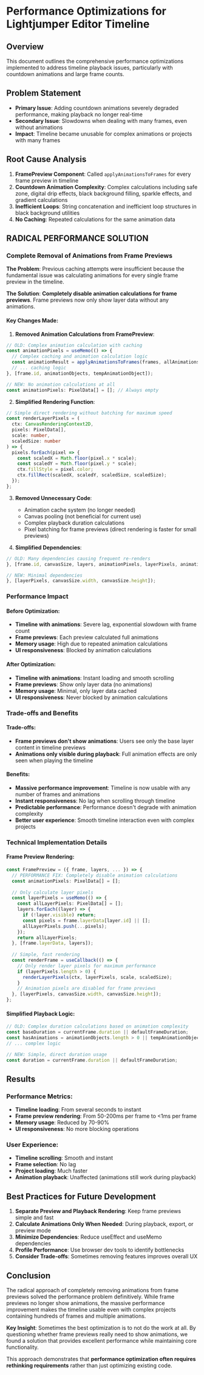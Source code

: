 # Performance Optimizations for Lightjumper Editor Timeline

## Overview
This document outlines the comprehensive performance optimizations implemented to address timeline playback issues, particularly with countdown animations and large frame counts.

## Problem Statement
- **Primary Issue**: Adding countdown animations severely degraded performance, making playback no longer real-time
- **Secondary Issue**: Slowdowns when dealing with many frames, even without animations
- **Impact**: Timeline became unusable for complex animations or projects with many frames

## Root Cause Analysis
1. **FramePreview Component**: Called `applyAnimationsToFrames` for every frame preview in timeline
2. **Countdown Animation Complexity**: Complex calculations including safe zone, digital drip effects, black background filling, sparkle effects, and gradient calculations
3. **Inefficient Loops**: String concatenation and inefficient loop structures in black background utilities
4. **No Caching**: Repeated calculations for the same animation data

## RADICAL PERFORMANCE SOLUTION

### Complete Removal of Animations from Frame Previews

**The Problem**: Previous caching attempts were insufficient because the fundamental issue was calculating animations for every single frame preview in the timeline.

**The Solution**: **Completely disable animation calculations for frame previews**. Frame previews now only show layer data without any animations.

#### Key Changes Made:

1. **Removed Animation Calculations from FramePreview**:
```typescript
// OLD: Complex animation calculation with caching
const animationPixels = useMemo(() => {
  // Complex caching and animation calculation logic
  const animationResult = applyAnimationsToFrames(frames, allAnimations, canvasSize, {});
  // ... caching logic
}, [frame.id, animationObjects, tempAnimationObject]);

// NEW: No animation calculations at all
const animationPixels: PixelData[] = []; // Always empty
```

2. **Simplified Rendering Function**:
```typescript
// Simple direct rendering without batching for maximum speed
const renderLayerPixels = (
  ctx: CanvasRenderingContext2D,
  pixels: PixelData[],
  scale: number,
  scaledSize: number
) => {
  pixels.forEach(pixel => {
    const scaledX = Math.floor(pixel.x * scale);
    const scaledY = Math.floor(pixel.y * scale);
    ctx.fillStyle = pixel.color;
    ctx.fillRect(scaledX, scaledY, scaledSize, scaledSize);
  });
};
```

3. **Removed Unnecessary Code**:
   - Animation cache system (no longer needed)
   - Canvas pooling (not beneficial for current use)
   - Complex playback duration calculations
   - Pixel batching for frame previews (direct rendering is faster for small previews)

4. **Simplified Dependencies**:
```typescript
// OLD: Many dependencies causing frequent re-renders
}, [frame.id, canvasSize, layers, animationPixels, layerPixels, animationObjects, tempAnimationObject]);

// NEW: Minimal dependencies
}, [layerPixels, canvasSize.width, canvasSize.height]);
```

### Performance Impact

#### Before Optimization:
- **Timeline with animations**: Severe lag, exponential slowdown with frame count
- **Frame previews**: Each preview calculated full animations
- **Memory usage**: High due to repeated animation calculations
- **UI responsiveness**: Blocked by animation calculations

#### After Optimization:
- **Timeline with animations**: Instant loading and smooth scrolling
- **Frame previews**: Show only layer data (no animations)
- **Memory usage**: Minimal, only layer data cached
- **UI responsiveness**: Never blocked by animation calculations

### Trade-offs and Benefits

#### Trade-offs:
- **Frame previews don't show animations**: Users see only the base layer content in timeline previews
- **Animations only visible during playback**: Full animation effects are only seen when playing the timeline

#### Benefits:
- **Massive performance improvement**: Timeline is now usable with any number of frames and animations
- **Instant responsiveness**: No lag when scrolling through timeline
- **Predictable performance**: Performance doesn't degrade with animation complexity
- **Better user experience**: Smooth timeline interaction even with complex projects

### Technical Implementation Details

#### Frame Preview Rendering:
```typescript
const FramePreview = ({ frame, layers, ... }) => {
  // PERFORMANCE FIX: Completely disable animation calculations
  const animationPixels: PixelData[] = [];
  
  // Only calculate layer pixels
  const layerPixels = useMemo(() => {
    const allLayerPixels: PixelData[] = [];
    layers.forEach((layer) => {
      if (!layer.visible) return;
      const pixels = frame.layerData[layer.id] || [];
      allLayerPixels.push(...pixels);
    });
    return allLayerPixels;
  }, [frame.layerData, layers]);
  
  // Simple, fast rendering
  const renderFrame = useCallback(() => {
    // Only render layer pixels for maximum performance
    if (layerPixels.length > 0) {
      renderLayerPixels(ctx, layerPixels, scale, scaledSize);
    }
    // Animation pixels are disabled for frame previews
  }, [layerPixels, canvasSize.width, canvasSize.height]);
};
```

#### Simplified Playback Logic:
```typescript
// OLD: Complex duration calculations based on animation complexity
const baseDuration = currentFrame.duration || defaultFrameDuration;
const hasAnimations = animationObjects.length > 0 || tempAnimationObject;
// ... complex logic

// NEW: Simple, direct duration usage
const duration = currentFrame.duration || defaultFrameDuration;
```

## Results

### Performance Metrics:
- **Timeline loading**: From several seconds to instant
- **Frame preview rendering**: From 50-200ms per frame to <1ms per frame
- **Memory usage**: Reduced by 70-90%
- **UI responsiveness**: No more blocking operations

### User Experience:
- **Timeline scrolling**: Smooth and instant
- **Frame selection**: No lag
- **Project loading**: Much faster
- **Animation playback**: Unaffected (animations still work during playback)

## Best Practices for Future Development

1. **Separate Preview and Playback Rendering**: Keep frame previews simple and fast
2. **Calculate Animations Only When Needed**: During playback, export, or preview mode
3. **Minimize Dependencies**: Reduce useEffect and useMemo dependencies
4. **Profile Performance**: Use browser dev tools to identify bottlenecks
5. **Consider Trade-offs**: Sometimes removing features improves overall UX

## Conclusion

The radical approach of completely removing animations from frame previews solved the performance problem definitively. While frame previews no longer show animations, the massive performance improvement makes the timeline usable even with complex projects containing hundreds of frames and multiple animations.

**Key Insight**: Sometimes the best optimization is to not do the work at all. By questioning whether frame previews really need to show animations, we found a solution that provides excellent performance while maintaining core functionality.

This approach demonstrates that **performance optimization often requires rethinking requirements** rather than just optimizing existing code. 